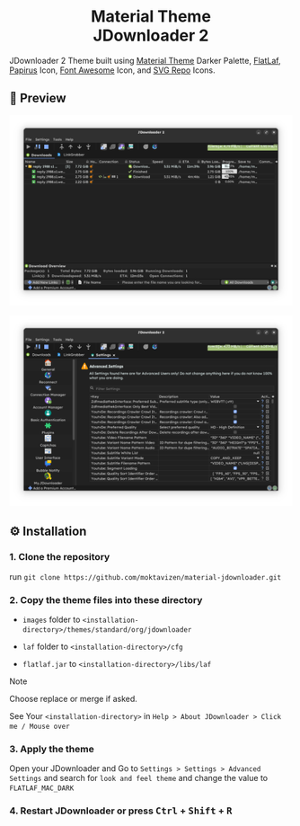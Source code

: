 <h1 align="center">Material Theme <br> JDownloader 2</h1> 

JDownloader 2 Theme built using [Material Theme](https://github.com/material-theme/vsc-material-theme) Darker Palette, [FlatLaf](https://github.com/JFormDesigner/FlatLaf), [Papirus](https://github.com/PapirusDevelopmentTeam/papirus-icon-theme) Icon, [Font Awesome](https://fontawesome.com/) Icon, and [SVG Repo](https://www.svgrepo.com/) Icons.

## 🎨 Preview

![settings tab preview](assets/downloads-tab.png)

![settings tab preview](assets/settings-tab.png)

## ⚙️ Installation

### 1. Clone the repository

run `git clone https://github.com/moktavizen/material-jdownloader.git` 

### 2. Copy the theme files into these directory

- `images` folder to `<installation-directory>/themes/standard/org/jdownloader`

- `laf` folder to `<installation-directory>/cfg`

- `flatlaf.jar` to `<installation-directory>/libs/laf`

> [!NOTE] 
> Choose replace or merge if asked.

See Your `<installation-directory>` in `Help > About JDownloader > Click me / Mouse over`

### 3. Apply the theme

Open your JDownloader and Go to `Settings > Settings > Advanced Settings` and search for `look and feel theme` and change the value to `FLATLAF_MAC_DARK`

### 4. Restart JDownloader or press <kbd>Ctrl</kbd> + <kbd>Shift</kbd> + <kbd>R</kbd>